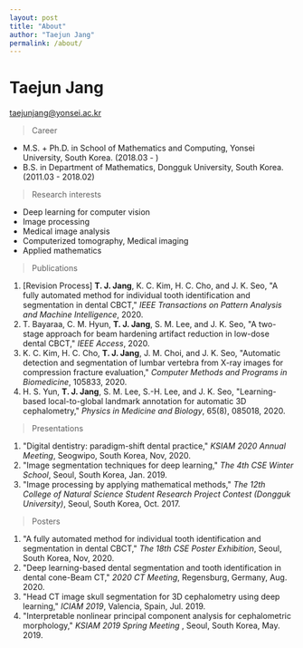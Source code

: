 ```yaml
---
layout: post
title: "About"
author: "Taejun Jang"
permalink: /about/
---
```


# Taejun Jang 
taejunjang@yonsei.ac.kr

> Career

- M.S. + Ph.D. in School of Mathematics and Computing, Yonsei University, South Korea. (2018.03 - )
- B.S. in Department of Mathematics, Dongguk University, South Korea. (2011.03 - 2018.02)

> Research interests

- Deep learning for computer vision
- Image processing
- Medical image analysis
- Computerized tomography, Medical imaging
- Applied mathematics

> Publications
<ol>
<li>[Revision Process] <strong>T. J. Jang</strong>, K. C. Kim, H. C. Cho, and J. K. Seo, "A fully automated method for individual tooth identification and segmentation in dental CBCT," <em>IEEE Transactions on Pattern Analysis and Machine Intelligence</em>, 2020.</li>
<li>T. Bayaraa, C. M. Hyun, <strong>T. J. Jang</strong>, S. M. Lee, and J. K. Seo, "A two-stage approach for beam hardening artifact reduction in low-dose dental CBCT," <em>IEEE Access</em>, 2020.</li>
<li> K. C. Kim, H. C. Cho, <strong>T. J. Jang</strong>, J. M. Choi, and J. K. Seo, "Automatic detection and segmentation of lumbar vertebra from X-ray images for compression fracture evaluation," <em>Computer Methods and Programs in Biomedicine</em>, 105833, 2020. </li>
<li> H. S. Yun, <strong>T. J. Jang</strong>, S. M. Lee, S.-H. Lee, and J. K. Seo, "Learning-based local-to-global landmark annotation for automatic 3D cephalometry," <em>Physics in Medicine and Biology</em>, 65(8), 085018, 2020. </li>
</ol>


> Presentations
<ol>
<li> "Digital dentistry: paradigm-shift dental practice," <em>KSIAM 2020 Annual Meeting</em>, Seogwipo, South Korea, Nov, 2020. </li>
<li> "Image segmentation techniques for deep learning," <em>The 4th CSE Winter School</em>, Seoul, South Korea, Jan. 2019. </li>
<li> "Image processing by applying mathematical methods," <em>The 12th College of Natural Science Student Research Project Contest (Dongguk University)</em>, Seoul, South Korea, Oct. 2017. </li>
</ol>

> Posters
<ol>
<li> "A fully automated method for individual tooth identification and segmentation in dental CBCT," <em>The 18th CSE Poster Exhibition</em>, Seoul, South Korea, Nov, 2020. </li>
<li> "Deep learning-based dental segmentation and tooth identification in dental cone-Beam CT," <em>2020 CT Meeting</em>, Regensburg, Germany, Aug. 2020. </li>
<li> "Head CT image skull segmentation for 3D cephalometry using deep learning," <em>ICIAM 2019</em>, Valencia, Spain, Jul. 2019. </li>
<li> "Interpretable nonlinear principal component analysis for cephalometric morphology," <em>KSIAM 2019 Spring Meeting </em>, Seoul, South Korea, May. 2019. </li>
</ol>

